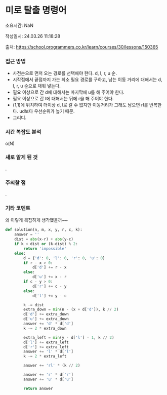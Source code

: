 # 미로 탈출 명령어

소요시간: NaN

작성일시: 24.03.26 11:18:28

출처: https://school.programmers.co.kr/learn/courses/30/lessons/150365

### 접근 방법
- 사전순으로 먼저 오는 경로를 선택해야 한다. d, l, r, u 순.
- 시작점에서 끝점까지 가는 최소 필요 경로를 구하고, 남는 이동 거리에 대해서는 d, l, r, u 순으로 채워 넣는다.
- 필요 이상으로 간 d에 대해서는 마지막에 u를 해 주어야 한다.
- 필요 이상으로 간 l에 대해서는 뒤에 r을 해 주어야 한다.
- (1,1)에 위치하여 더이상 d, l로 갈 수 없지만 이동거리가 그래도 남으면 rl를 반복한다. ud보다 우선순위가 높기 때문.
- 그리디.

### 시간 복잡도 분석
o(N)

### 새로 알게 된 것
.

### 주의할 점
.

### 기타 코멘트
왜 이렇게 복잡하게 생각했을까~~

```python
def solution(n, m, x, y, r, c, k):
    answer = ''
    dist = abs(x-r) + abs(y-c)
    if k < dist or (k-dist) % 2:
        return 'impossible'
    else:
        d = {'d': 0, 'l': 0, 'r': 0, 'u': 0}
        if r - x > 0:
            d['d'] += r - x
        else:
            d['u'] += x - r
        if c - y > 0:
            d['r'] += c - y
        else:
            d['l'] += y - c

        k -= dist
        extra_down = min(n - (x + d['d']), k // 2)
        d['d'] += extra_down
        d['u'] += extra_down
        answer += 'd' * d['d']
        k -= 2 * extra_down

        extra_left = min(y - d['l'] - 1, k // 2)
        d['l'] += extra_left
        d['r'] += extra_left
        answer += 'l' * d['l']
        k -= 2 * extra_left

        answer += 'rl' * (k // 2)

        answer += 'r' * d['r']
        answer += 'u' * d['u']

        return answer
```
